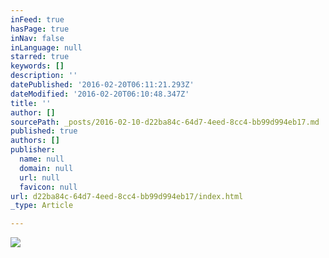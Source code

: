 ```yaml
---
inFeed: true
hasPage: true
inNav: false
inLanguage: null
starred: true
keywords: []
description: ''
datePublished: '2016-02-20T06:11:21.293Z'
dateModified: '2016-02-20T06:10:48.347Z'
title: ''
author: []
sourcePath: _posts/2016-02-10-d22ba84c-64d7-4eed-8cc4-bb99d994eb17.md
published: true
authors: []
publisher:
  name: null
  domain: null
  url: null
  favicon: null
url: d22ba84c-64d7-4eed-8cc4-bb99d994eb17/index.html
_type: Article

---
```

![](https://s3-us-west-2.amazonaws.com/the-grid-img/p/27fb7ef2a8fe3e0b674880ae38bd65fd9acdd041.jpg)